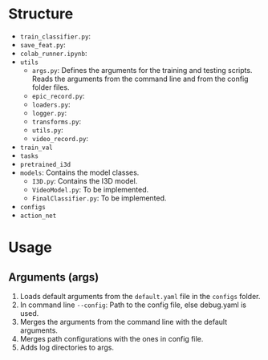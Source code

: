 # Structure
- `train_classifier.py`: 
- `save_feat.py`:
- `colab_runner.ipynb`:
- `utils`
  - `args.py`: Defines the arguments for the training and testing scripts. Reads the arguments from the command line and from the config folder files.
  - `epic_record.py`:
  - `loaders.py`:
  - `logger.py`:
  - `transforms.py`:
  - `utils.py`:
  - `video_record.py`:
- `train_val`
- `tasks`
- `pretrained_i3d`
- `models`: Contains the model classes.
  - `I3D.py`: Contains the I3D model.
  - `VideoModel.py`: To be implemented.
  - `FinalClassifier.py`: To be implemented.
- `configs`
- `action_net`

# Usage
## Arguments (args)
1. Loads default arguments from the `default.yaml` file in the `configs` folder.
2. In command line `--config`: Path to the config file, else debug.yaml is used.
3. Merges the arguments from the command line with the default arguments.
4. Merges path configurations with the ones in config file.
5. Adds log directories to args.